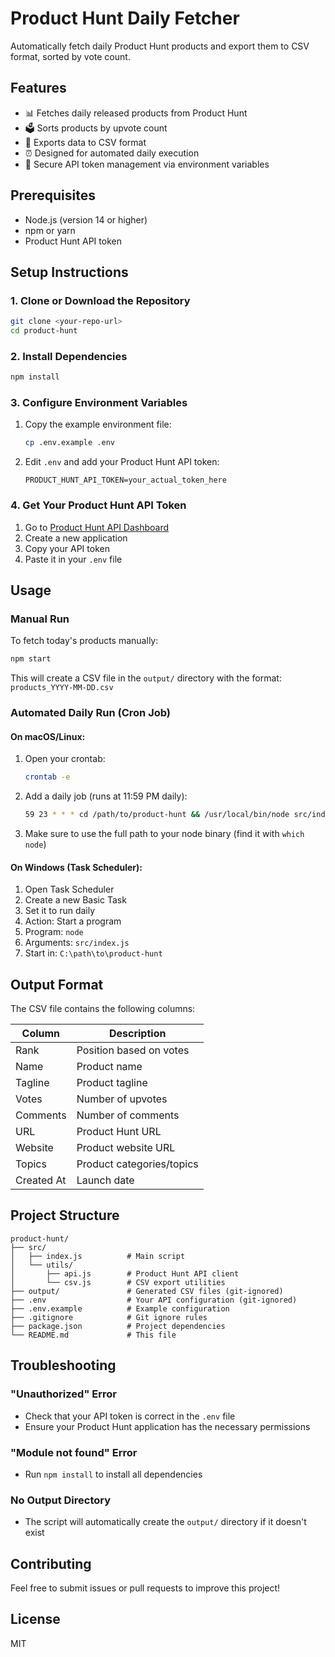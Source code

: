 # Product Hunt Daily Fetcher

Automatically fetch daily Product Hunt products and export them to CSV format, sorted by vote count.

## Features

- 📊 Fetches daily released products from Product Hunt
- 🗳️ Sorts products by upvote count
- 📄 Exports data to CSV format
- ⏰ Designed for automated daily execution
- 🔐 Secure API token management via environment variables

## Prerequisites

- Node.js (version 14 or higher)
- npm or yarn
- Product Hunt API token

## Setup Instructions

### 1. Clone or Download the Repository

```bash
git clone <your-repo-url>
cd product-hunt
```

### 2. Install Dependencies

```bash
npm install
```

### 3. Configure Environment Variables

1. Copy the example environment file:
   ```bash
   cp .env.example .env
   ```

2. Edit `.env` and add your Product Hunt API token:
   ```
   PRODUCT_HUNT_API_TOKEN=your_actual_token_here
   ```

### 4. Get Your Product Hunt API Token

1. Go to [Product Hunt API Dashboard](https://www.producthunt.com/v2/oauth/applications)
2. Create a new application
3. Copy your API token
4. Paste it in your `.env` file

## Usage

### Manual Run

To fetch today's products manually:

```bash
npm start
```

This will create a CSV file in the `output/` directory with the format: `products_YYYY-MM-DD.csv`

### Automated Daily Run (Cron Job)

#### On macOS/Linux:

1. Open your crontab:
   ```bash
   crontab -e
   ```

2. Add a daily job (runs at 11:59 PM daily):
   ```bash
   59 23 * * * cd /path/to/product-hunt && /usr/local/bin/node src/index.js
   ```

3. Make sure to use the full path to your node binary (find it with `which node`)

#### On Windows (Task Scheduler):

1. Open Task Scheduler
2. Create a new Basic Task
3. Set it to run daily
4. Action: Start a program
5. Program: `node`
6. Arguments: `src/index.js`
7. Start in: `C:\path\to\product-hunt`

## Output Format

The CSV file contains the following columns:

| Column | Description |
|--------|-------------|
| Rank | Position based on votes |
| Name | Product name |
| Tagline | Product tagline |
| Votes | Number of upvotes |
| Comments | Number of comments |
| URL | Product Hunt URL |
| Website | Product website URL |
| Topics | Product categories/topics |
| Created At | Launch date |

## Project Structure

```
product-hunt/
├── src/
│   ├── index.js          # Main script
│   └── utils/
│       ├── api.js        # Product Hunt API client
│       └── csv.js        # CSV export utilities
├── output/               # Generated CSV files (git-ignored)
├── .env                  # Your API configuration (git-ignored)
├── .env.example          # Example configuration
├── .gitignore            # Git ignore rules
├── package.json          # Project dependencies
└── README.md             # This file
```

## Troubleshooting

### "Unauthorized" Error
- Check that your API token is correct in the `.env` file
- Ensure your Product Hunt application has the necessary permissions

### "Module not found" Error
- Run `npm install` to install all dependencies

### No Output Directory
- The script will automatically create the `output/` directory if it doesn't exist

## Contributing

Feel free to submit issues or pull requests to improve this project!

## License

MIT
